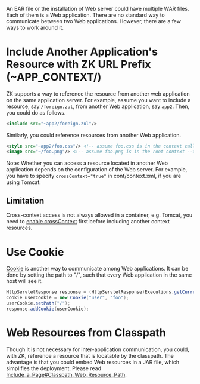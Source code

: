 

An EAR file or the installation of Web server could have multiple WAR
files. Each of them is a Web application. There are no standard way to
communicate between two Web applications. However, there are a few ways
to work around it.

# Include Another Application's Resource with ZK URL Prefix (~APP_CONTEXT/)

ZK supports a way to reference the resource from another web application
on the same application server. For example, assume you want to include
a resource, say `/foreign.zul`, from another Web application, say
`app2`. Then, you could do as follows.

```xml
<include src="~app2/foreign.zul"/>
```

Similarly, you could reference resources from another Web application.

```xml
<style src="~app2/foo.css"/> <!-- assume foo.css is in the context called app2 --> 
<image src="~/foo.png"/> <!-- assume foo.png is in the root context -->
```

Note: Whether you can access a resource located in another Web
application depends on the configuration of the Web server. For example,
you have to specify `crossContext="true"` in conf/context.xml, if you
are using Tomcat.

## Limitation

Cross-context access is not always allowed in a container, e.g. Tomcat,
you need to [enable crossContext](https://tomcat.apache.org/tomcat-9.0-doc/config/context.html)
first before including another context resources.

# Use Cookie

[Cookie](http://en.wikipedia.org/wiki/HTTP_cookie) is another way to
communicate among Web applications. It can be done by setting the path
to "/", such that every Web application in the same host will see it.

```java
HttpServletResponse response = (HttpServletResponse)Executions.getCurrent().getNativeResponse();
Cookie userCookie = new Cookie("user", "foo");
userCookie.setPath("/");
response.addCookie(userCookie);
```

# Web Resources from Classpath

Though it is not necessary for inter-application communication, you
could, with ZK, reference a resource that is locatable by the classpath.
The advantage is that you could embed Web resources in a JAR file, which
simplifies the deployment. Please read
[Include_a_Page#Classpath_Web_Resource_Path]({{site.baseurl}}/zk_dev_ref/ui_composing/zuml/include_a_page#Classpath_Web_Resource_Path).

